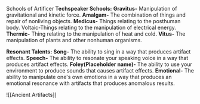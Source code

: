 Schools of Artificer
**Techspeaker Schools:**
**Gravitus-** Manipulation of gravitational and kinetic force. 
**Amalgam-** The combination of things and repair of nonliving objects.
**Medicus-** Things relating to the posthuman body. Voltaic-Things relating to the manipulation of electrical energy. 
**Thermic-** Thing relating to the manipulation of heat and cold. 
**Vitus-** The manipulation of plants and other nonhuman organisms. 

**Resonant Talents:**
**Song-** The ability to sing in a way that produces artifact effects.
**Speech-** The ability to resonate your speaking voice in a way that produces artifact effects. 
**Foley(Placeholder name)-**
The ability to use your environment to produce sounds that causes artifact effects. **Emotional-** The ability to manipulate one's own emotions in a way that produces an emotional resonance with artifacts that produces anomalous results. 

![[Ancient Artifacts]]